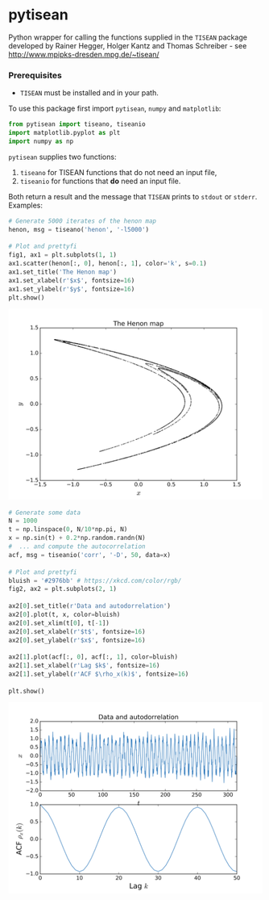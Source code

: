 # pytisean

Python wrapper for calling the functions supplied in the `TISEAN` package developed by Rainer Hegger, Holger Kantz
 and Thomas Schreiber - see http://www.mpipks-dresden.mpg.de/~tisean/


### Prerequisites
* `TISEAN` must be installed and in your path.

To use this package first import `pytisean`, `numpy` and `matplotlib`:

```python
from pytisean import tiseano, tiseanio
import matplotlib.pyplot as plt
import numpy as np
```

`pytisean` supplies two functions:
1. `tiseano` for TISEAN functions that do not need an input file,
2. `tiseanio` for functions that **do** need an input file.

Both return a result and the message that `TISEAN` prints to `stdout` or `stderr`. Examples:

```python
# Generate 5000 iterates of the henon map
henon, msg = tiseano('henon', '-l5000')

# Plot and prettyfi
fig1, ax1 = plt.subplots(1, 1)
ax1.scatter(henon[:, 0], henon[:, 1], color='k', s=0.1)
ax1.set_title('The Henon map')
ax1.set_xlabel(r'$x$', fontsize=16)
ax1.set_ylabel(r'$y$', fontsize=16)
plt.show()
```

![The Henon Map](doc/henon.png "The Henon map")

```python
# Generate some data
N = 1000
t = np.linspace(0, N/10*np.pi, N)
x = np.sin(t) + 0.2*np.random.randn(N)
#  ... and compute the autocorrelation
acf, msg = tiseanio('corr', '-D', 50, data=x)

# Plot and prettyfi
bluish = '#2976bb' # https://xkcd.com/color/rgb/
fig2, ax2 = plt.subplots(2, 1)

ax2[0].set_title(r'Data and autodorrelation')
ax2[0].plot(t, x, color=bluish)
ax2[0].set_xlim(t[0], t[-1])
ax2[0].set_xlabel(r'$t$', fontsize=16)
ax2[0].set_ylabel(r'$x$', fontsize=16)

ax2[1].plot(acf[:, 0], acf[:, 1], color=bluish)
ax2[1].set_xlabel(r'Lag $k$', fontsize=16)
ax2[1].set_ylabel(r'ACF $\rho_x(k)$', fontsize=16)

plt.show()
```

![Data and autocorrelation](doc/corr.png "Data and autocorrelation")
